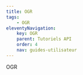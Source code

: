```yaml
---
title: OGR
tags:
    - OGR
eleventyNavigation:
    key: OGR
    parent: Tutoriels API
    order: 4
    nav: guides-utilisateur
---
```


OGR
